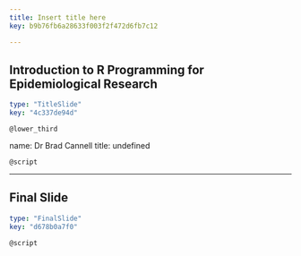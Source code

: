 ```yaml
---
title: Insert title here
key: b9b76fb6a28633f003f2f472d6fb7c12

---
```

## Introduction to R Programming for Epidemiological Research

```yaml
type: "TitleSlide"
key: "4c337de94d"
```

`@lower_third`

name: Dr Brad Cannell
title: undefined


`@script`



---
## Final Slide

```yaml
type: "FinalSlide"
key: "d678b0a7f0"
```

`@script`


